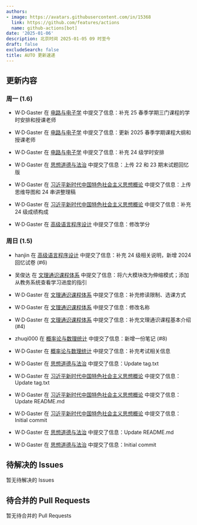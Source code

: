 ```yaml
---
authors:
- image: https://avatars.githubusercontent.com/in/15368
  link: https://github.com/features/actions
  name: github-actions[bot]
date: '2025-01-06'
description: 北京时间 2025-01-05 09 时至今
draft: false
excludeSearch: false
title: AUTO 更新速递
---
```


## 更新内容

### 周一 (1.6)

- W·D·Gaster 在 [电路与电子学](https://github.com/HITSZ-OpenAuto/EE1013) 中提交了信息：补充 25 春季学期三门课程的学时安排和授课老师

- W·D·Gaster 在 [电路与电子学](https://github.com/HITSZ-OpenAuto/EE1013) 中提交了信息：更新 2025 春季学期课程大纲和授课老师

- W·D·Gaster 在 [电路与电子学](https://github.com/HITSZ-OpenAuto/EE1013) 中提交了信息：补充 24 级学时安排

- W·D·Gaster 在 [思想道德与法治](https://github.com/HITSZ-OpenAuto/GEIP1015) 中提交了信息：上传 22 和 23 期末试题回忆版

- W·D·Gaster 在 [习近平新时代中国特色社会主义思想概论](https://github.com/HITSZ-OpenAuto/GEIP1017) 中提交了信息：上传思维导图和 24 串讲整理稿

- W·D·Gaster 在 [习近平新时代中国特色社会主义思想概论](https://github.com/HITSZ-OpenAuto/GEIP1017) 中提交了信息：补充 24 级成绩构成

- W·D·Gaster 在 [高级语言程序设计](https://github.com/HITSZ-OpenAuto/COMP2021) 中提交了信息：修改学分

### 周日 (1.5)

- hanjin 在 [高级语言程序设计](https://github.com/HITSZ-OpenAuto/COMP2021) 中提交了信息：补充 24 级相关说明，新增 2024 回忆试卷 (#6)

- 吴俊达 在 [文理通识课程体系](https://github.com/HITSZ-OpenAuto/GeneralKnowledge) 中提交了信息：将六大模块改为伸缩模式；添加从教务系统查看学习进度的指引

- W·D·Gaster 在 [文理通识课程体系](https://github.com/HITSZ-OpenAuto/GeneralKnowledge) 中提交了信息：补充修读限制、选课方式

- W·D·Gaster 在 [文理通识课程体系](https://github.com/HITSZ-OpenAuto/GeneralKnowledge) 中提交了信息：修改名称

- W·D·Gaster 在 [文理通识课程体系](https://github.com/HITSZ-OpenAuto/GeneralKnowledge) 中提交了信息：补充文理通识课程基本介绍 (#4)

- zhuqi000 在 [概率论与数理统计](https://github.com/HITSZ-OpenAuto/MATH1004) 中提交了信息：新增一份笔记 (#8)

- W·D·Gaster 在 [概率论与数理统计](https://github.com/HITSZ-OpenAuto/MATH1004) 中提交了信息：补充考试相关信息

- W·D·Gaster 在 [思想道德与法治](https://github.com/HITSZ-OpenAuto/GEIP1015) 中提交了信息：Update tag.txt

- W·D·Gaster 在 [习近平新时代中国特色社会主义思想概论](https://github.com/HITSZ-OpenAuto/GEIP1017) 中提交了信息：Update tag.txt

- W·D·Gaster 在 [习近平新时代中国特色社会主义思想概论](https://github.com/HITSZ-OpenAuto/GEIP1017) 中提交了信息：Update README.md

- W·D·Gaster 在 [习近平新时代中国特色社会主义思想概论](https://github.com/HITSZ-OpenAuto/GEIP1017) 中提交了信息：Initial commit

- W·D·Gaster 在 [思想道德与法治](https://github.com/HITSZ-OpenAuto/GEIP1015) 中提交了信息：Update README.md

- W·D·Gaster 在 [思想道德与法治](https://github.com/HITSZ-OpenAuto/GEIP1015) 中提交了信息：Initial commit

## 待解决的 Issues

暂无待解决的 Issues

## 待合并的 Pull Requests

暂无待合并的 Pull Requests

